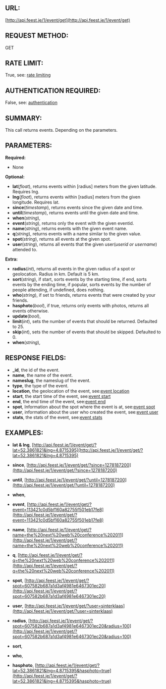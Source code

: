URL:
----
[http://api.feest.je/1/event/get](http://api.feest.je/1/event/get)

REQUEST METHOD:
---------------
GET

RATE LIMIT:
-----------
True, see: [rate limiting](parts/rate-limiting.md)

AUTHENTICATION REQUIRED:
------------------------
False, see: [authentication](parts/authentication.md)

SUMMARY:
--------
This call returns events. Depending on the parameters.


PARAMETERS:
-----------

**Required:**
 
 - None

**Optional:**

 - **lat**(*float*), returns events within [radius] meters from the given latitude. Requires lng.
 - **lng**(*float*), returns events within [radius] meters from the given longitude. Requires lat.
 - **since**(*timestamp*), returns events since the given date and time.
 - **until**(*timestamp*), returns events until the given date and time.
 - **when**(*string*),
 - **event**(*string*), returns only the event with the given eventid.
 - **name**(*string*), returns events with the given event name.
 - **q**(*string*), returns events with a name similar to the given value.
 - **spot**(*string*), returns all events at the given spot.
 - **user**(*string*), returns all events that the given user(*userid or username*) attended to.


**Extra:**

 - **radius**(*int*), returns all events in the given radius of a spot or geolocation. Radius in km. Default is 5 km.
 - **sort**(*string*), if start, sorts events by the starting time, if end, sorts events by the ending time, if popular, sorts events by the number of people attending, if undefined, does nothing.  
 - **who**(*string*), if set to friends, returns events that were created by your friends.
 - **hasphoto**(*bool*), if true, returns only events with photos, returns all events otherwise. 
 - **update**(*bool*), 
 - **limit**(*int*), sets the number of events that should be returned. Defaulted to 25.
 - **skip**(*int*), sets the number of events that should be skipped. Defaulted to 0.
 - **when**(*string*),

RESPONSE FIELDS:
----------------
 -	**_id**, the id of the event.
 -	**name**, the name of the event.
 -	**nameslug**, the nameslug of the event.
 -	**type**,  the type of the event.
 -	**location**, the geolocation of the event, see:[event location](parts/location.md)
 -	**start**, the start time of the event, see:[event start](parts/start-or-end.md)
 -	**end**, the end time of the event, see:[event end](parts/start-or-end.md)
 -	**spot**, Information about the spot where the event is at, see:[event spot](parts/spot.md)
 -	**user**, information about the user who created the event, see:[event user](parts/user.md)
 -	**stats**, the stats of the event, see:[event stats](parts/event-stats.md)



EXAMPLES:
---------
 -	**lat & lng**, [http://api.feest.je/1/event/get/?lat=52.3861821&lng=4.8715395](http://api.feest.je/1/event/get/?lat=52.3861821&lng=4.8715395)
 -	**since**, [http://api.feest.je/1/event/get/?since=1278187200](http://api.feest.je/1/event/get/?since=1278187200)
 -	**until**, [http://api.feest.je/1/event/get/?until=1278187200](http://api.feest.je/1/event/get/?until=1278187200)
 -	**when**, 
 -	**event**, [http://api.feest.je/1/event/get/?event=113421c0d5bf160a82755f501eb17fe8](http://api.feest.je/1/event/get/?event=113421c0d5bf160a82755f501eb17fe8)
 -	**name**, [http://api.feest.je/1/event/get/?name=the%20next%20web%20conference%202011](http://api.feest.je/1/event/get/?name=the%20next%20web%20conference%202011)
 -	**q**, [http://api.feest.je/1/event/get/?q=the%20next%20web%20conference%202011](http://api.feest.je/1/event/get/?q=the%20next%20web%20conference%202011)
 -	**spot**, [http://api.feest.je/1/event/get/?spot=607582b687a1d3af4981e6467301ec20](http://api.feest.je/1/event/get/?spot=607582b687a1d3af4981e6467301ec20)
 -	**user**, [http://api.feest.je/1/event/get/?user=sinterklaas](http://api.feest.je/1/event/get/?user=sinterklaas)

 -	**radius**, [http://api.feest.je/1/event/get/?spot=607582b687a1d3af4981e6467301ec20&radius=100](http://api.feest.je/1/event/get/?spot=607582b687a1d3af4981e6467301ec20&radius=100)
 -	**sort**,
 -	**who**,
 -	**hasphoto**, [http://api.feest.je/1/event/get/?lat=52.3861821&lng=4.8715395&hasphoto=true](http://api.feest.je/1/event/get/?lat=52.3861821&lng=4.8715395&hasphoto=true)
